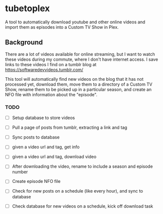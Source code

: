 # tubetoplex

A tool to automatically download youtube and other online videos and
import them as episodes into a Custom TV Show in Plex.

## Background

There are a lot of videos available for online streaming, but I want to
watch these videos during my commute, where I don't have internet
access.
I save links to these videos I find on a tumblr blog at
https://softwaredevvideos.tumblr.com/

This tool will automatically find new videos on the blog that it has not
processed yet, download them, move them to a directory of a Custom TV Show,
rename them to be picked up in a particular season, and create an NFO file with
information about the "episode".

### TODO

- [ ] Setup database to store videos
- [ ] Pull a page of posts from tumblr, extracting a link and tag
- [ ] Sync posts to database

- [ ] given a video url and tag, get info
- [ ] given a video url and tag, download video
- [ ] After downloading the video, rename to include a season and
  episode number
- [ ] Create episode NFO file

- [ ] Check for new posts on a schedule (like every hour), and sync to
  database
- [ ] Check database for new videos on a schedule, kick off download
  task

